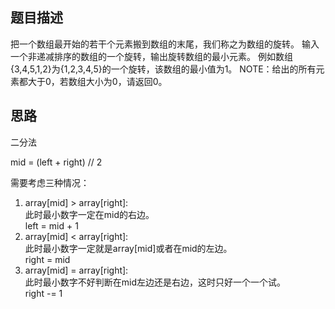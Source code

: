 ## 题目描述
把一个数组最开始的若干个元素搬到数组的末尾，我们称之为数组的旋转。
输入一个非递减排序的数组的一个旋转，输出旋转数组的最小元素。
例如数组{3,4,5,1,2}为{1,2,3,4,5}的一个旋转，该数组的最小值为1。
NOTE：给出的所有元素都大于0，若数组大小为0，请返回0。

## 思路
二分法

mid = (left + right) // 2

需要考虑三种情况：
1. array[mid] > array[right]:<br>
    此时最小数字一定在mid的右边。<br>
    left = mid + 1
2. array[mid] < array[right]:<br>
    此时最小数字一定就是array[mid]或者在mid的左边。<br>
    right = mid
3. array[mid] = array[right]:<br>
    此时最小数字不好判断在mid左边还是右边，这时只好一个一个试。<br>
    right -= 1